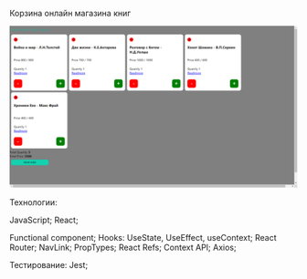 Корзина онлайн магазина книг

![Alt text](image.png)

Технологии:

JavaScript;
React;

Functional component;
Hooks: UseState, UseEffect, useContext;
React Router;
NavLink;
PropTypes;
React Refs;
Context API;
Axios;

Тестирование:
Jest;
